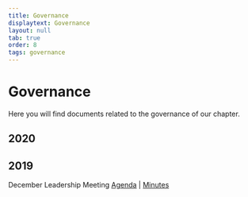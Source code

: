 ```yaml
---
title: Governance
displaytext: Governance
layout: null
tab: true
order: 8
tags: governance
---
```


# Governance

Here you will find documents related to the governance of our chapter.

## 2020

## 2019
December Leadership Meeting [Agenda](https://github.com/OWASP/www-chapter-portland/blob/master/governance-files/agenda-dec-2019.md) | [Minutes](https://github.com/OWASP/www-chapter-portland/blob/master/governance-files/minutes-dec-2019.md)
